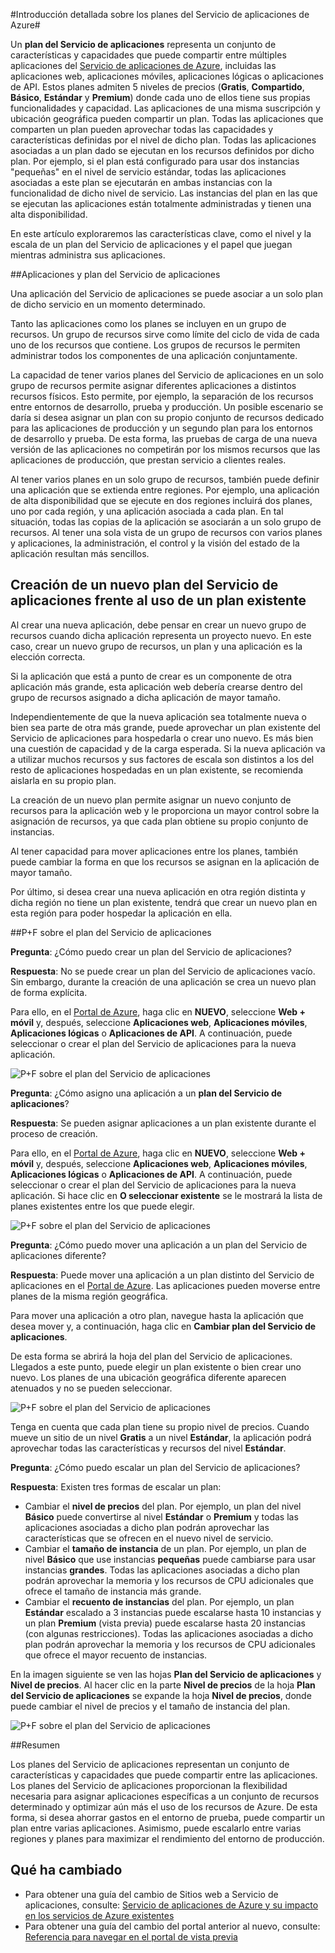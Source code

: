 ﻿<properties 
	pageTitle="Introducción detallada sobre los planes del Servicio de aplicaciones de Azure" 
	description="Obtenga información acerca de cómo funcionan los planes del Servicio de aplicaciones de Azure y cómo benefician a su experiencia de administración." 
	services="app-service" 
	documentationCenter="" 
	authors="btardif" 
	manager="wpickett" 
	editor=""/>

<tags 
	ms.service="app-service" 
	ms.workload="web" 
	ms.tgt_pltfrm="na" 
	ms.devlang="na" 
	ms.topic="article" 
	ms.date="03/24/2014" 
	ms.author="byvinyal"/>

#Introducción detallada sobre los planes del Servicio de aplicaciones de Azure#

Un **plan del Servicio de aplicaciones** representa un conjunto de características y capacidades que puede compartir entre múltiples aplicaciones del [Servicio de aplicaciones de Azure](http://go.microsoft.com/fwlink/?LinkId=529714), incluidas las aplicaciones web, aplicaciones móviles, aplicaciones lógicas o aplicaciones de API. Estos planes admiten 5 niveles de precios (**Gratis**, **Compartido**, **Básico**, **Estándar** y **Premium**) donde cada uno de ellos tiene sus propias funcionalidades y capacidad. Las aplicaciones de una misma suscripción y ubicación geográfica pueden compartir un plan. Todas las aplicaciones que comparten un plan pueden aprovechar todas las capacidades y características definidas por el nivel de dicho plan. Todas las aplicaciones asociadas a un plan dado se ejecutan en los recursos definidos por dicho plan. Por ejemplo, si el plan está configurado para usar dos instancias "pequeñas" en el nivel de servicio estándar, todas las aplicaciones asociadas a este plan se ejecutarán en ambas instancias con la funcionalidad de dicho nivel de servicio. Las instancias del plan en las que se ejecutan las aplicaciones están totalmente administradas y tienen una alta disponibilidad.

En este artículo exploraremos las características clave, como el nivel y la escala de un plan del Servicio de aplicaciones y el papel que juegan mientras administra sus aplicaciones.

##Aplicaciones y plan del Servicio de aplicaciones

Una aplicación del Servicio de aplicaciones se puede asociar a un solo plan de dicho servicio en un momento determinado. 

Tanto las aplicaciones como los planes se incluyen en un grupo de recursos. Un grupo de recursos sirve como límite del ciclo de vida de cada uno de los recursos que contiene. Los grupos de recursos le permiten administrar todos los componentes de una aplicación conjuntamente.

La capacidad de tener varios planes del Servicio de aplicaciones en un solo grupo de recursos permite asignar diferentes aplicaciones a distintos recursos físicos. Esto permite, por ejemplo, la separación de los recursos entre entornos de desarrollo, prueba y producción. Un posible escenario se daría si desea asignar un plan con su propio conjunto de recursos dedicado para las aplicaciones de producción y un segundo plan para los entornos de desarrollo y prueba. De esta forma, las pruebas de carga de una nueva versión de las aplicaciones no competirán por los mismos recursos que las aplicaciones de producción, que prestan servicio a clientes reales.

Al tener varios planes en un solo grupo de recursos, también puede definir una aplicación que se extienda entre regiones. Por ejemplo, una aplicación de alta disponibilidad que se ejecute en dos regiones incluirá dos planes, uno por cada región, y una aplicación asociada a cada plan. En tal situación, todas las copias de la aplicación se asociarán a un solo grupo de recursos. Al tener una sola vista de un grupo de recursos con varios planes y aplicaciones, la administración, el control y la visión del estado de la aplicación resultan más sencillos.

## Creación de un nuevo plan del Servicio de aplicaciones frente al uso de un plan existente

Al crear una nueva aplicación, debe pensar en crear un nuevo grupo de recursos cuando dicha aplicación representa un proyecto nuevo. En este caso, crear un nuevo grupo de recursos, un plan y una aplicación es la elección correcta.

Si la aplicación que está a punto de crear es un componente de otra aplicación más grande, esta aplicación web debería crearse dentro del grupo de recursos asignado a dicha aplicación de mayor tamaño.

Independientemente de que la nueva aplicación sea totalmente nueva o bien sea parte de otra más grande, puede aprovechar un plan existente del Servicio de aplicaciones para hospedarla o crear uno nuevo. Es más bien una cuestión de capacidad y de la carga esperada. Si la nueva aplicación va a utilizar muchos recursos y sus factores de escala son distintos a los del resto de aplicaciones hospedadas en un plan existente, se recomienda aislarla en su propio plan.

La creación de un nuevo plan permite asignar un nuevo conjunto de recursos para la aplicación web y le proporciona un mayor control sobre la asignación de recursos, ya que cada plan obtiene su propio conjunto de instancias.
 
Al tener capacidad para mover aplicaciones entre los planes, también puede cambiar la forma en que los recursos se asignan en la aplicación de mayor tamaño.
 
Por último, si desea crear una nueva aplicación en otra región distinta y dicha región no tiene un plan existente, tendrá que crear un nuevo plan en esta región para poder hospedar la aplicación en ella.

##P+F sobre el plan del Servicio de aplicaciones

**Pregunta**: ¿Cómo puedo crear un plan del Servicio de aplicaciones?

**Respuesta**: No se puede crear un plan del Servicio de aplicaciones vacío. Sin embargo, durante la creación de una aplicación se crea un nuevo plan de forma explícita.

Para ello, en el [Portal de Azure](http://go.microsoft.com/fwlink/?LinkId=529715), haga clic en **NUEVO**, seleccione **Web + móvil** y, después, seleccione **Aplicaciones web**, **Aplicaciones móviles**, **Aplicaciones lógicas** o **Aplicaciones de API**. A continuación, puede seleccionar o crear el plan del Servicio de aplicaciones para la nueva aplicación.
 
![P+F sobre el plan del Servicio de aplicaciones](./media/azure-web-sites-web-hosting-plans-in-depth-overview/azure-web-sites-web-hosting-plans-in-depth-overview01.png)

**Pregunta**: ¿Cómo asigno una aplicación a un **plan del Servicio de aplicaciones**?

**Respuesta**: Se pueden asignar aplicaciones a un plan existente durante el proceso de creación.

Para ello, en el [Portal de Azure](http://portal.azure.com), haga clic en **NUEVO**, seleccione **Web + móvil** y, después, seleccione **Aplicaciones web**, **Aplicaciones móviles**, **Aplicaciones lógicas** o **Aplicaciones de API**. A continuación, puede seleccionar o crear el plan del Servicio de aplicaciones para la nueva aplicación. Si hace clic en **O seleccionar existente** se le mostrará la lista de planes existentes entre los que puede elegir.

![P+F sobre el plan del Servicio de aplicaciones](./media/azure-web-sites-web-hosting-plans-in-depth-overview/azure-web-sites-web-hosting-plans-in-depth-overview02.png)
 
**Pregunta**: ¿Cómo puedo mover una aplicación a un plan del Servicio de aplicaciones diferente?

**Respuesta**: Puede mover una aplicación a un plan distinto del Servicio de aplicaciones en el [Portal de Azure](http://portal.azure.com). Las aplicaciones pueden moverse entre planes de la misma región geográfica.

Para mover una aplicación a otro plan, navegue hasta la aplicación que desea mover y, a continuación, haga clic en **Cambiar plan del Servicio de aplicaciones**.
 
De esta forma se abrirá la hoja del plan del Servicio de aplicaciones. Llegados a este punto, puede elegir un plan existente o bien crear uno nuevo. Los planes de una ubicación geográfica diferente aparecen atenuados y no se pueden seleccionar.

![P+F sobre el plan del Servicio de aplicaciones](./media/azure-web-sites-web-hosting-plans-in-depth-overview/azure-web-sites-web-hosting-plans-in-depth-overview03.png)

Tenga en cuenta que cada plan tiene su propio nivel de precios. Cuando mueve un sitio de un nivel **Gratis** a un nivel **Estándar**, la aplicación podrá aprovechar todas las características y recursos del nivel **Estándar**.

**Pregunta**: ¿Cómo puedo escalar un plan del Servicio de aplicaciones?

**Respuesta**: Existen tres formas de escalar un plan:

- Cambiar el **nivel de precios** del plan. Por ejemplo, un plan del nivel **Básico** puede convertirse al nivel **Estándar** o **Premium** y todas las aplicaciones asociadas a dicho plan podrán aprovechar las características que se ofrecen en el nuevo nivel de servicio.
- Cambiar el **tamaño de instancia** de un plan. Por ejemplo, un plan de nivel **Básico** que use instancias **pequeñas** puede cambiarse para usar instancias **grandes**. Todas las aplicaciones asociadas a dicho plan podrán aprovechar la memoria y los recursos de CPU adicionales que ofrece el tamaño de instancia más grande.
- Cambiar el **recuento de instancias** del plan. Por ejemplo, un plan **Estándar** escalado a 3 instancias puede escalarse hasta 10 instancias y un plan **Premium** (vista previa) puede escalarse hasta 20 instancias (con algunas restricciones). Todas las aplicaciones asociadas a dicho plan podrán aprovechar la memoria y los recursos de CPU adicionales que ofrece el mayor recuento de instancias.

En la imagen siguiente se ven las hojas **Plan del Servicio de aplicaciones** y **Nivel de precios**. Al hacer clic en la parte **Nivel de precios** de la hoja **Plan del Servicio de aplicaciones** se expande la hoja **Nivel de precios**, donde puede cambiar el nivel de precios y el tamaño de instancia del plan.
 
![P+F sobre el plan del Servicio de aplicaciones](./media/azure-web-sites-web-hosting-plans-in-depth-overview/azure-web-sites-web-hosting-plans-in-depth-overview04.png)

##Resumen

Los planes del Servicio de aplicaciones representan un conjunto de características y capacidades que puede compartir entre las aplicaciones. Los planes del Servicio de aplicaciones proporcionan la flexibilidad necesaria para asignar aplicaciones específicas a un conjunto de recursos determinado y optimizar aún más el uso de los recursos de Azure. De esta forma, si desea ahorrar gastos en el entorno de prueba, puede compartir un plan entre varias aplicaciones. Asimismo, puede escalarlo entre varias regiones y planes para maximizar el rendimiento del entorno de producción.

## Qué ha cambiado

* Para obtener una guía del cambio de Sitios web a Servicio de aplicaciones, consulte: [Servicio de aplicaciones de Azure y su impacto en los servicios de Azure existentes](http://go.microsoft.com/fwlink/?LinkId=529714)
* Para obtener una guía del cambio del portal anterior al nuevo, consulte: [Referencia para navegar en el portal de vista previa](http://go.microsoft.com/fwlink/?LinkId=529715)

<!--HONumber=49-->